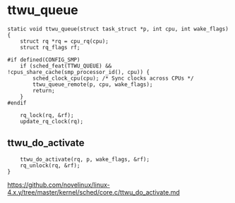 # ttwu_queue

```
static void ttwu_queue(struct task_struct *p, int cpu, int wake_flags)
{
	struct rq *rq = cpu_rq(cpu);
	struct rq_flags rf;

#if defined(CONFIG_SMP)
	if (sched_feat(TTWU_QUEUE) && !cpus_share_cache(smp_processor_id(), cpu)) {
		sched_clock_cpu(cpu); /* Sync clocks across CPUs */
		ttwu_queue_remote(p, cpu, wake_flags);
		return;
	}
#endif

	rq_lock(rq, &rf);
	update_rq_clock(rq);
```

## ttwu_do_activate

```
	ttwu_do_activate(rq, p, wake_flags, &rf);
	rq_unlock(rq, &rf);
}
```

https://github.com/novelinux/linux-4.x.y/tree/master/kernel/sched/core.c/ttwu_do_activate.md